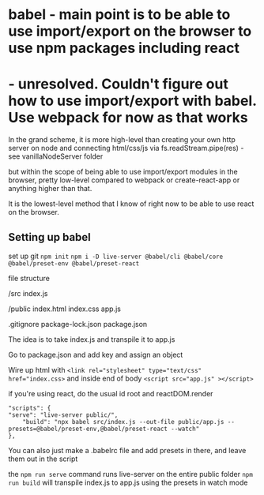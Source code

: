 # babel - main point is to be able to use import/export on the browser to use npm packages including react

# - unresolved. Couldn't figure out how to use import/export with babel. Use webpack for now as that works

In the grand scheme, it is more high-level than creating your own http server on node and connecting html/css/js via fs.readStream.pipe(res) - see vanillaNodeServer folder

but within the scope of being able to use import/export modules in the browser, pretty low-level compared to webpack or create-react-app or anything higher than that.

It is the lowest-level method that I know of right now to be able to use react on the browser.

## Setting up babel

set up git
`npm init`
`npm i -D live-server @babel/cli @babel/core @babel/preset-env @babel/preset-react`

file structure

/src index.js

/public
index.html
index.css
app.js

.gitignore
package-lock.json
package.json

The idea is to take index.js and transpile it to app.js

Go to package.json and add key and assign an object

Wire up html with `<link rel="stylesheet" type="text/css" href="index.css>`
and inside end of body `<script src="app.js" ></script>`

if you're using react, do the usual id root and reactDOM.render

```
"scripts": {
"serve": "live-server public/",
    "build": "npx babel src/index.js --out-file public/app.js --presets=@babel/preset-env,@babel/preset-react --watch"
},
```

You can also just make a .babelrc file and add presets in there, and leave them out in the script

the `npm run serve` command runs live-server on the entire public folder
`npm run build` will transpile index.js to app.js using the presets in watch mode
